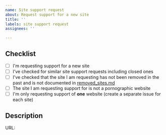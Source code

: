 ```yaml
---
name: Site support request
about: Request support for a new site
title: ''
labels: site support request
assignees: ''

---
```


<!--

######################################################################
  WARNING!
  IGNORING THE FOLLOWING TEMPLATE WILL RESULT IN ISSUE CLOSED AS INCOMPLETE
######################################################################

-->

## Checklist
<!--
Put x into all boxes (like this [x]) once you have completed what they say.
Make sure complete everything in the checklist.
-->

- [ ] I'm requesting support for a new site
- [ ] I've checked for similar site support requests including closed ones
- [ ] I've checked that the site I am requesting has not been removed in the past and is not documented in [removed_sites.md](https://github.com/sherlock-project/sherlock/blob/master/removed_sites.md)
- [ ] The site I am requesting support for is not a pornographic website
- [ ] I'm only requesting support of **one** website (create a separate issue for each site)

## Description
<!--
Provide the url to the website and the name of the website.
If there is anything else you want to mention regarding the site support request include that in this section.
-->

URL:
